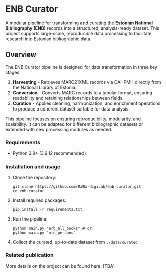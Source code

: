 # ENB Curator

A modular pipeline for transforming and curating the **Estonian National Bibliography (ENB)** records into a structured, analysis-ready dataset. This project supports large-scale, reproducible data processing to facilitate research into Estonian bibliographic data.

## Overview

The ENB Curator pipeline is designed for data transformation in three key stages:
1. **Harvesting** - Retrieves MARC21XML records via OAI-PMH directly from the National Library of Estonia.
2. **Conversion** - Converts MARC records to a tabular format, ensuring readability and retaining relationships between fields.
3. **Curation** - Applies cleaning, harmonization, and enrichment operations to produce a coherent dataset suitable for data analysis.

This pipeline focuses on ensuring reproducibility, modularity, and scalability. It can be adapted for different bibliographic datasets or extended with new processing modules as needed.

### Requirements
- Python 3.8+ (3.9.12 recommended)

### Installation and usage
1. Clone the repository:
   ```
   git clone https://github.com/RaRa-digiLab/enb-curator.git
   cd enb-curator
   ```

2. Install required packages:
   ```
   pip install -r requirements.txt
   ```

2. Run the pipeline:
   ```
   python main.py "erb_all_books" # or
   python main.py "nle_persons"
   ```

3. Collect the curated, up-to-date dataset from `./data/curated`

### Related publication
More details on the project can be found here: [TBA]
